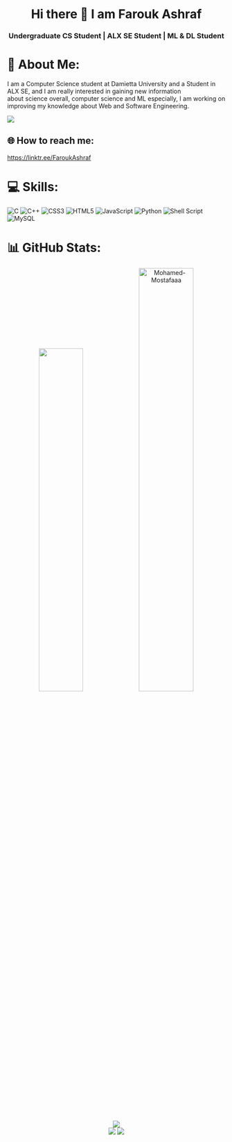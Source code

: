 <h1 align="center">Hi there 👋 I am Farouk Ashraf</h1>
<h3 align="center">Undergraduate CS Student | ALX SE Student | ML & DL Student</h3>

# 💫 About Me:
I am a Computer Science student at Damietta University and a Student in ALX SE, and I am really interested in gaining new information <br>about science overall, computer science and ML especially, I am working on improving my knowledge about Web and Software Engineering.


[![](https://visitcount.itsvg.in/api?id=FaroukAshrafElshamy&icon=5&color=3)](https://visitcount.itsvg.in)
## 🌐 How to reach me:
https://linktr.ee/FaroukAshraf

# 💻 Skills:
![C](https://img.shields.io/badge/c-%2300599C.svg?style=flat&logo=c&logoColor=white) ![C++](https://img.shields.io/badge/c++-%2300599C.svg?style=flat&logo=c%2B%2B&logoColor=white) ![CSS3](https://img.shields.io/badge/css3-%231572B6.svg?style=flat&logo=css3&logoColor=white) ![HTML5](https://img.shields.io/badge/html5-%23E34F26.svg?style=flat&logo=html5&logoColor=white) ![JavaScript](https://img.shields.io/badge/javascript-%23323330.svg?style=flat&logo=javascript&logoColor=%23F7DF1E) ![Python](https://img.shields.io/badge/python-3670A0?style=flat&logo=python&logoColor=ffdd54) ![Shell Script](https://img.shields.io/badge/shell_script-%23121011.svg?style=flat&logo=gnu-bash&logoColor=white) ![MySQL](https://img.shields.io/badge/mysql-%2300000f.svg?style=flat&logo=mysql&logoColor=white)
# 📊 GitHub Stats:

<div align="center">
    <img width="45%" src="https://github-readme-stats.vercel.app/api?username=FaroukAshrafElshamy&theme=gotham&hide_border=true&layout=compact&show_icons=true&locale=en"/>
    <img width="50%" src="https://github-readme-streak-stats.herokuapp.com/?user=FaroukAshrafElshamy&theme=gotham&hide_border=true&layout=compact&include_all_commits=true&show_icons=true" alt="Mohamed-Mostafaaa" />
</div>

<div align="center">

![](https://github-readme-stats.vercel.app/api/top-langs/?username=FaroukAshrafElshamy&theme=gotham&hide_border=true)<br>
![](http://github-profile-summary-cards.vercel.app/api/cards/repos-per-language?username=FaroukAshrafElshamy&theme=gotham&hide_border=true) ![](http://github-profile-summary-cards.vercel.app/api/cards/most-commit-language?username=FaroukAshrafElshamy&theme=gotham&hide_border=true)
<br>
</div>
